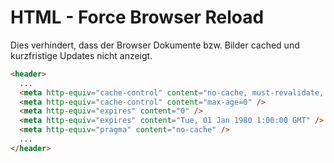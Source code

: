 # HTML - Force Browser Reload

Dies verhindert, dass der Browser Dokumente bzw. Bilder cached und kurzfristige Updates nicht anzeigt.

```html
<header>
  ...
  <meta http-equiv="cache-control" content="no-cache, must-revalidate, post-check=0, pre-check=0" />
  <meta http-equiv="cache-control" content="max-age=0" />
  <meta http-equiv="expires" content="0" />
  <meta http-equiv="expires" content="Tue, 01 Jan 1980 1:00:00 GMT" />
  <meta http-equiv="pragma" content="no-cache" />
  ...
</header>
```
